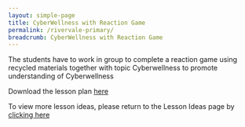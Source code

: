 ```yaml
---
layout: simple-page
title: CyberWellness with Reaction Game
permalink: /rivervale-primary/
breadcrumb: CyberWellness with Reaction Game
---
```


The students have to work in group to complete a reaction game using recycled materials together with topic Cyberwellness to promote understanding of Cyberwellness

Download the lesson plan [here](/files/lesson-plans/primary-schools/computer-studies/Rivervale-Primary-CyberWellness-With-Reaction-Game.docx)

To view more lesson ideas, please return to the Lesson Ideas page by [clicking here](/in-schools/digital-maker/lesson-ideas-primary/)
